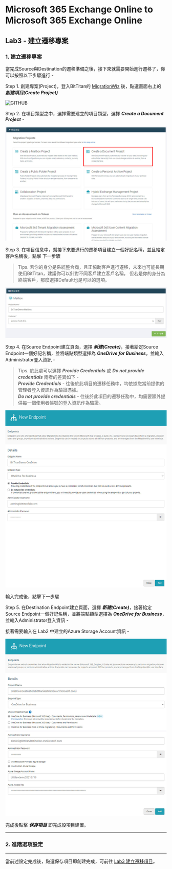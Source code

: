 # Microsoft 365 Exchange Online to Microsoft 365 Exchange Online

## Lab3 - 建立遷移專案

### 1. 建立遷移專案

當完成Source與Destination的遷移準備之後，接下來就需要開始進行遷移了，你可以按照以下步驟進行 - 

Step 1. 創建專案(Project)，登入BitTitan的 [MigrationWiz](https://migrationwiz.bittitan.com/app/) 後，點選畫面右上的 ***創建項目(Create Project)***

![GITHUB](https://github.com/MarkChang-Core/BitTitan/blob/main/OneDriveToOneDrive/image/image-onedrive3-.jpg)<br>

Step 2. 在項目類型之中，選擇需要建立的項目類型，選擇 ***Create a Document Project*** -

![GITHUB](https://github.com/MarkChang-Core/BitTitan/blob/main/OneDriveToOneDrive/image/image-onedrive3-1.jpg)<br>

Step 3. 在項目信息中，幫接下來要進行的遷移項目建立一個好記名稱，並且給定客戶名稱後，點擊 下一步驟

> Tips. 若你的身分是系統整合商，且正協助客戶進行遷移，未來也可能長期使用BitTitan，建議你可以針對不同客戶建立客戶名稱，
但若是你的身分為終端客戶，那麼選擇Default也是可以的選項。 

![GITHUB](https://github.com/MarkChang-Core/BitTitan/blob/main/Microsoft%20365%20Exchange%20Online%20to%20Microsoft%20365%20Exchange%20Online/Image/image2-3.jpg)<br>

Step 4. 在Source Endpoint建立頁面，選擇 ***新建(Create)***，接著給定Source Endpoint一個好記名稱，並將端點類型選擇為 ***OneDrive for Business***，並輸入Administrator登入資訊 -

> Tips. 於此處可以選擇 ***Provide Credentials*** 或 ***Do not provide credentials*** 兩者的差異如下 - <br>
> ***Provide Credentials*** - 往後於此項目的遷移任務中，均依據您當前提供的管理者登入資訊作為驗證憑據。<br>
> ***Do not provide credentials*** - 往後於此項目的遷移任務中，均需要額外提供每一個使用者帳號的登入資訊作為驗證。<br>

![GITHUB](https://github.com/MarkChang-Core/BitTitan/blob/main/OneDriveToOneDrive/image/image-onedrive3-2.jpg)<br>

輸入完成後，點擊下一步驟

Step 5. 在Destination Endpoint建立頁面，選擇 ***新建(Create)***，接著給定Source Endpoint一個好記名稱，並將端點類型選擇為 ***OneDrive for Business***，並輸入Administrator登入資訊 -

接著需要輸入在 Lab2 中建立的Azure Storage Account資訊 -

![GITHUB](https://github.com/MarkChang-Core/BitTitan/blob/main/OneDriveToOneDrive/image/image-onedrive3-3.jpg)<br>

完成後點擊 ***保存項目*** 即完成設項目建置。

---

###  2. 進階選項設定


---

當前述設定完成後，點選保存項目即創建完成，可前往 [Lab3 建立遷移項目](https://github.com/MarkChang-Core/BitTitan/blob/main/Microsoft%20365%20Exchange%20Online%20to%20Microsoft%20365%20Exchange%20Online/Lab3.md)。
